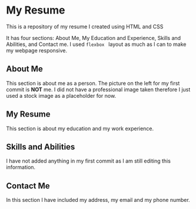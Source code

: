 # My Resume

This is a repository of my resume I created using HTML and CSS

It has four sections: About Me, My Education and Experience, Skills and Abilities, and Contact me.
I used `flexbox ` layout as much as I can to make my webpage responsive.

## About Me
This section is about me as a person. The picture on the left for my first commit is **NOT** me. I did not have a professional image taken therefore I just used a stock image as a placeholder for now.

## My Resume
This section is about my education and my work experience. 

## Skills and Abilities
I have not added anything in my first commit as I am still editing this information.

## Contact Me
In this section I have included my address, my email and my phone number.

